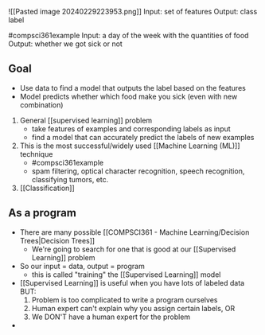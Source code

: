 ![[Pasted image 20240229223953.png]]
Input: set of features
Output: class label

#compsci361example 
Input: a day of the week with the quantities of food
Output: whether we got sick or not

## Goal
- Use data to find a model that outputs the label based on the features
- Model predicts whether which food make you sick (even with new combination)

1. General [[supervised learning]] problem
	- take features of examples and corresponding labels as input
	- find a model that can accurately predict the labels of new examples
2. This is the most successful/widely used [[Machine Learning (ML)]] technique
	- #compsci361example 
	- spam filtering, optical character recognition, speech recognition, classifying tumors, etc.
3. [[Classification]]

## As a program
- There are many possible [[COMPSCI361 - Machine Learning/Decision Trees|Decision Trees]] 
	- We're going to search for one that is good at our [[Supervised Learning]] problem
- So our input = data, output = program
	- this is called "training" the [[Supervised Learning]] model
- [[Supervised Learning]] is useful when you have lots of labeled data BUT:
	1. Problem is too complicated to write a program ourselves
	2. Human expert can't explain why you assign certain labels, OR 
	3. We DON'T have a human expert for the problem
- 